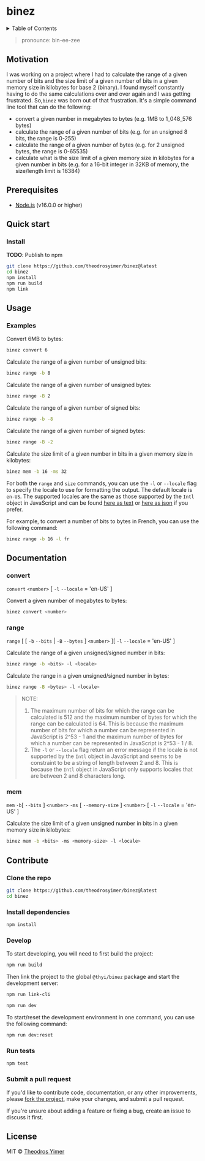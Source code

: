 # binez

<details close><summary>Table of Contents</summary>

- [Motivation](#motivation)
- [Prerequisites](#prerequisites)
- [Quick start](#quick-start)
  - [Install](#install)
- [Usage](#usage)
  - [Examples](#examples)
- [Documentation](#documentation)
  - [convert](#convert)
  - [range](#range)
  - [mem](#mem)
- [Contribute](#contribute)
  - [Clone the repo](#clone-the-repo)
  - [Install dependencies](#install-dependencies)
  - [Develop](#develop)
  - [Run tests](#run-tests)
  - [Submit a pull request](#submit-a-pull-request)
- [License](#license)

</details>

> pronounce: bin-ee-zee

## Motivation

I was working on a project where I had to calculate the range of a given number of bits and the size limit of a given number of bits in a given memory size in kilobytes for base 2 (binary). I found myself constantly having to do the same calculations over and over again and I was getting frustrated. So,`binez` was born out of that frustration. It's a simple command line tool that can do the following:

- convert a given number in megabytes to bytes (e.g. 1MB to 1_048_576 bytes)
- calculate the range of a given number of bits (e.g. for an unsigned 8 bits, the range is 0-255)
- calculate the range of a given number of bytes (e.g. for 2 unsigned bytes, the range is 0-65535)
- calculate what is the size limit of a given memory size in kilobytes for a given number in bits (e.g. for a 16-bit integer in 32KB of memory, the size/length limit is 16384)

## Prerequisites

- [Node.js](https://nodejs.org/en/download/) (v16.0.0 or higher)

## Quick start

### Install

<!-- ```sh
npm install -g @thyi/binez
``` -->

**TODO**: Publish to npm

```sh
git clone https://github.com/theodrosyimer/binez@latest
cd binez
npm install
npm run build
npm link
```

## Usage

### Examples

Convert 6MB to bytes:

```sh
binez convert 6
```

Calculate the range of a given number of unsigned bits:

```sh
binez range -b 8
```

Calculate the range of a given number of unsigned bytes:

```sh
binez range -B 2
```

Calculate the range of a given number of signed bits:

```sh
binez range -b -8
```

Calculate the range of a given number of signed bytes:

```sh
binez range -B -2
```

Calculate the size limit of a given number in bits in a given memory size in kilobytes:

```sh
binez mem -b 16 -ms 32
```

For both the `range` and `size` commands, you can use the `-l` or `--locale` flag to specify the locale to use for formatting the output. The default locale is `en-US`. The supported locales are the same as those supported by the `Intl` object in JavaScript and can be found [here as text](https://www.iana.org/assignments/language-subtag-registry/language-subtag-registry) or [here as json](https://github.com/mattcg/language-subtag-registry/blob/master/data/json/registry.json) if you prefer.

For example, to convert a number of bits to bytes in French, you can use the following command:

```sh
binez range -b 16 -l fr
```

<!-- To see the list of supported locales, you can use the following command (**not implemented**, it's not really necessary but it can be added):

```sh
binez locales
``` -->

## Documentation

### convert

`convert` `<number>` [ `-l` `--locale` = 'en-US' ]

Convert a given number of megabytes to bytes:

```sh
binez convert <number>
```

### range

`range` [ [ `-b` `--bits` | `-B` `--bytes` ] `<number>` ][ `-l` `--locale` = 'en-US' ]

Calculate the range of a given unsigned/signed number in bits:

```sh
binez range -b <bits> -l <locale>
```

Calculate the range in a given unsigned/signed number in bytes:

```sh
binez range -B <bytes> -l <locale>
```

> NOTE:
>
> 1. The maximum number of bits for which the range can be calculated is 512 and the maximum number of bytes for which the range can be calculated is 64. This is because the maximum number of bits for which a number can be represented in JavaScript is 2^53 - 1 and the maximum number of bytes for which a number can be represented in JavaScript is 2^53 - 1 / 8.
> 2. The `-l` or `--locale` flag return an error message if the locale is not supported by the `Intl` object in JavaScript and seems to be constraint to be a string of length between 2 and 8. This is because the `Intl` object in JavaScript only supports locales that are between 2 and 8 characters long.

### mem

`mem` `-b`[ `--bits` ] `<number>` `-ms` [ `--memory-size` ] `<number>` [ `-l` `--locale` = 'en-US' ]

Calculate the size limit of a given unsigned number in bits in a given memory size in kilobytes:

```sh
binez mem -b <bits> -ms <memory-size> -l <locale>
```

## Contribute

### Clone the repo

```sh
git clone https://github.com/theodrosyimer/binez@latest
cd binez
```

### Install dependencies

```sh
npm install
```

### Develop

To start developing, you will need to first build the project:

```sh
npm run build
```

Then link the project to the global `@thyi/binez` package and start the development server:

```sh
npm run link-cli
```

```sh
npm run dev
```

To start/reset the development environment in one command, you can use the following command:

  ```sh
  npm run dev:reset
  ```

### Run tests

```sh
npm test
```

### Submit a pull request

If you'd like to contribute code, documentation, or any other improvements, please [fork the project](https://gihub.com/theodrosyimer/binez/fork), make your changes, and submit a pull request.

If you're unsure about adding a feature or fixing a bug, create an issue to discuss it first.

<!-- ## Related -->

## License

MIT © [Theodros Yimer](https://github.com/theodrosyimer)
